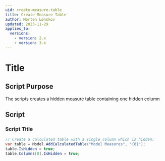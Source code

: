 ```yaml
---
uid: create-measure-table
title: Create Measure Table
author: Morten Lønskov
updated: 2023-11-29
applies_to:
  versions:
    - version: 2.x
    - version: 3.x
---
```

# Title

## Script Purpose
The scripts creates a hidden measure table containing one hidden column


## Script

### Script Title
```csharp
// Create a calculated table with a single column which is hidden:
var table = Model.AddCalculatedTable("Model Measures", "{0}");
table.IsHidden = true;
table.Columns[0].IsHidden = true;

```